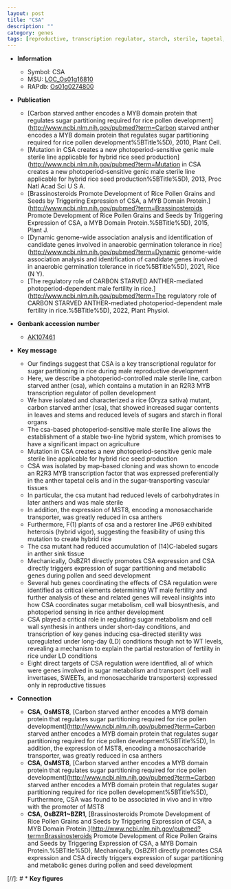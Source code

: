 ```yaml
---
layout: post
title: "CSA"
description: ""
category: genes
tags: [reproductive, transcription regulator, starch, sterile, tapetal, seed, stem, transporter, floral, transcription factor, anther, heterosis, pollen, development, seed development, sugar, fertility, sterility, cell wall, anther development, cell wall synthesis]
---
```


* **Information**  
    + Symbol: CSA  
    + MSU: [LOC_Os01g16810](http://rice.uga.edu/cgi-bin/ORF_infopage.cgi?orf=LOC_Os01g16810)  
    + RAPdb: [Os01g0274800](http://rapdb.dna.affrc.go.jp/viewer/gbrowse_details/irgsp1?name=Os01g0274800)  

* **Publication**  
    + [Carbon starved anther encodes a MYB domain protein that regulates sugar partitioning required for rice pollen development](http://www.ncbi.nlm.nih.gov/pubmed?term=Carbon starved anther encodes a MYB domain protein that regulates sugar partitioning required for rice pollen development%5BTitle%5D), 2010, Plant Cell.
    + [Mutation in CSA creates a new photoperiod-sensitive genic male sterile line applicable for hybrid rice seed production](http://www.ncbi.nlm.nih.gov/pubmed?term=Mutation in CSA creates a new photoperiod-sensitive genic male sterile line applicable for hybrid rice seed production%5BTitle%5D), 2013, Proc Natl Acad Sci U S A.
    + [Brassinosteroids Promote Development of Rice Pollen Grains and Seeds by Triggering Expression of CSA, a MYB Domain Protein.](http://www.ncbi.nlm.nih.gov/pubmed?term=Brassinosteroids Promote Development of Rice Pollen Grains and Seeds by Triggering Expression of CSA, a MYB Domain Protein.%5BTitle%5D), 2015, Plant J.
    + [Dynamic genome-wide association analysis and identification of candidate genes involved in anaerobic germination tolerance in rice](http://www.ncbi.nlm.nih.gov/pubmed?term=Dynamic genome-wide association analysis and identification of candidate genes involved in anaerobic germination tolerance in rice%5BTitle%5D), 2021, Rice (N Y).
    + [The regulatory role of CARBON STARVED ANTHER-mediated photoperiod-dependent male fertility in rice.](http://www.ncbi.nlm.nih.gov/pubmed?term=The regulatory role of CARBON STARVED ANTHER-mediated photoperiod-dependent male fertility in rice.%5BTitle%5D), 2022, Plant Physiol.

* **Genbank accession number**  
    + [AK107461](http://www.ncbi.nlm.nih.gov/nuccore/AK107461)

* **Key message**  
    + Our findings suggest that CSA is a key transcriptional regulator for sugar partitioning in rice during male reproductive development
    + Here, we describe a photoperiod-controlled male sterile line, carbon starved anther (csa), which contains a mutation in an R2R3 MYB transcription regulator of pollen development
    + We have isolated and characterized a rice (Oryza sativa) mutant, carbon starved anther (csa), that showed increased sugar contents in leaves and stems and reduced levels of sugars and starch in floral organs
    + The csa-based photoperiod-sensitive male sterile line allows the establishment of a stable two-line hybrid system, which promises to have a significant impact on agriculture
    + Mutation in CSA creates a new photoperiod-sensitive genic male sterile line applicable for hybrid rice seed production
    + CSA was isolated by map-based cloning and was shown to encode an R2R3 MYB transcription factor that was expressed preferentially in the anther tapetal cells and in the sugar-transporting vascular tissues
    + In particular, the csa mutant had reduced levels of carbohydrates in later anthers and was male sterile
    + In addition, the expression of MST8, encoding a monosaccharide transporter, was greatly reduced in csa anthers
    + Furthermore, F(1) plants of csa and a restorer line JP69 exhibited heterosis (hybrid vigor), suggesting the feasibility of using this mutation to create hybrid rice
    + The csa mutant had reduced accumulation of (14)C-labeled sugars in anther sink tissue
    + Mechanically, OsBZR1 directly promotes CSA expression and CSA directly triggers expression of sugar partitioning and metabolic genes during pollen and seed development
    + Several hub genes coordinating the effects of CSA regulation were identified as critical elements determining WT male fertility and further analysis of these and related genes will reveal insights into how CSA coordinates sugar metabolism, cell wall biosynthesis, and photoperiod sensing in rice anther development
    + CSA played a critical role in regulating sugar metabolism and cell wall synthesis in anthers under short-day conditions, and transcription of key genes inducing csa-directed sterility was upregulated under long-day (LD) conditions though not to WT levels, revealing a mechanism to explain the partial restoration of fertility in rice under LD conditions
    + Eight direct targets of CSA regulation were identified, all of which were genes involved in sugar metabolism and transport (cell wall invertases, SWEETs, and monosaccharide transporters) expressed only in reproductive tissues

* **Connection**  
    + __CSA__, __OsMST8__, [Carbon starved anther encodes a MYB domain protein that regulates sugar partitioning required for rice pollen development](http://www.ncbi.nlm.nih.gov/pubmed?term=Carbon starved anther encodes a MYB domain protein that regulates sugar partitioning required for rice pollen development%5BTitle%5D), In addition, the expression of MST8, encoding a monosaccharide transporter, was greatly reduced in csa anthers
    + __CSA__, __OsMST8__, [Carbon starved anther encodes a MYB domain protein that regulates sugar partitioning required for rice pollen development](http://www.ncbi.nlm.nih.gov/pubmed?term=Carbon starved anther encodes a MYB domain protein that regulates sugar partitioning required for rice pollen development%5BTitle%5D), Furthermore, CSA was found to be associated in vivo and in vitro with the promoter of MST8
    + __CSA__, __OsBZR1~BZR1__, [Brassinosteroids Promote Development of Rice Pollen Grains and Seeds by Triggering Expression of CSA, a MYB Domain Protein.](http://www.ncbi.nlm.nih.gov/pubmed?term=Brassinosteroids Promote Development of Rice Pollen Grains and Seeds by Triggering Expression of CSA, a MYB Domain Protein.%5BTitle%5D), Mechanically, OsBZR1 directly promotes CSA expression and CSA directly triggers expression of sugar partitioning and metabolic genes during pollen and seed development

[//]: # * **Key figures**  


